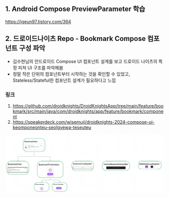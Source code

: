 ## 1. Android Compose PreviewParameter 학습
https://jgeun97.tistory.com/364

## 2. 드로이드나이츠 Repo - Bookmark Compose 컴포넌트 구성 파악
- 김수현님의 안드로이드 Compose UI 컴포넌트 설계를 보고 드로이드 나이츠의 특정 피쳐 UI 구조를 파악해봄
- 정말 작은 단위의 컴포넌트부터 시작하는 것을 확인할 수 있었고, Stateless/Stateful한 컴포넌트 설계가 필요하다고 느낌

### 링크
1) https://github.com/droidknights/DroidKnightsApp/tree/main/feature/bookmark/src/main/java/com/droidknights/app/feature/bookmark/component
2) https://speakerdeck.com/wisemuji/droidknights-2024-compose-ui-keomponeonteu-seolgyewa-teseuteu

![Component_Graph](./2024_06_20_bookmark_component_graph.png)

